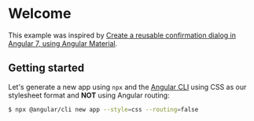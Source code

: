 # Welcome

This example was inspired by [Create a reusable confirmation dialog in Angular 7, using Angular Material](https://firstclassjs.com/create-a-reusable-confirmation-dialog-in-angular-7-using-angular-material/).

## Getting started

Let's generate a new app using `npx` and the [Angular CLI](https://cli.angular.io) using CSS as our stylesheet format and **NOT** using Angular routing:

```sh
$ npx @angular/cli new app --style=css --routing=false
```
